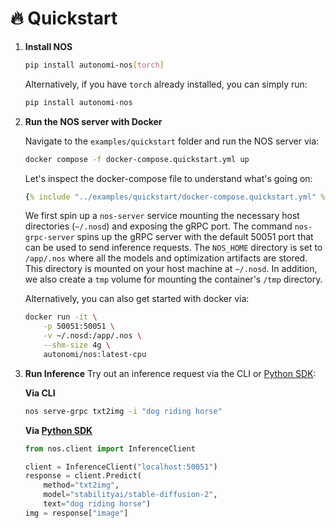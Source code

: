 # 🔥 Quickstart

1. **Install NOS**

    ```bash
    pip install autonomi-nos[torch]
    ```

    Alternatively, if you have `torch` already installed, you can simply run:
    ```bash
    pip install autonomi-nos
    ```

2. **Run the NOS server with Docker**

    Navigate to the `examples/quickstart` folder and run the NOS server via:
    ```bash
    docker compose -f docker-compose.quickstart.yml up
    ```

    Let's inspect the docker-compose file to understand what's going on:
    ```yaml
    {% include "../examples/quickstart/docker-compose.quickstart.yml" %}
    ```

    We first spin up a `nos-server` service mounting the necessary host directories (`~/.nosd`) and exposing the gRPC port. The command `nos-grpc-server` spins up the gRPC server with the default 50051 port that can be used to send inference requests. The `NOS_HOME` directory is set to `/app/.nos` where all the models and optimization artifacts are stored. This directory is mounted on your host machine at `~/.nosd`. In addition, we also create a `tmp` volume for mounting the container's `/tmp` directory.

    Alternatively, you can also get started with docker via:
    ```bash
    docker run -it \
        -p 50051:50051 \
        -v ~/.nosd:/app/.nos \
        --shm-size 4g \
        autonomi/nos:latest-cpu
    ```

3. **Run Inference**
    Try out an inference request via the CLI or [Python SDK](https://pypi.org/project/autonomi-nos):

    **Via CLI**
    ```bash
    nos serve-grpc txt2img -i "dog riding horse"
    ```

    **Via [Python SDK](https://pypi.org/project/autonomi-nos)**
    ```python
    from nos.client import InferenceClient

    client = InferenceClient("localhost:50051")
    response = client.Predict(
        method="txt2img",
        model="stabilityai/stable-diffusion-2",
        text="dog riding horse")
    img = response["image"]
    ```
